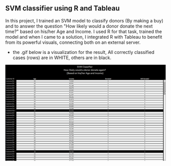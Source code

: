 ## SVM classifier using R and Tableau
In this project, I trained an SVM model to classify donors (By making a buy) and to answer the question "How likely would a donor donate the next time?" based on his/her Age and Income.
I used R for that task, trained the model and when I came to a solution, I integrated R with Tableau to benefit from its powerful visuals, connecting both on an external server.

* the .gif below is a visualization for the result, All correctly classified cases (rows) are in WHITE, others are in black. <br/>

![](project/SVM.gif)
